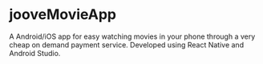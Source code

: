# jooveMovieApp
A Android/iOS app for easy watching movies in your phone through a very cheap on demand payment service. Developed using React Native and Android Studio.
